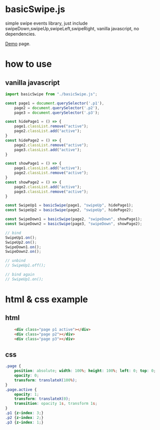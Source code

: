 # basicSwipe.js
simple swipe events library, just include swipeDown,swipeUp,swipeLeft,swipeRight, vanilla javascript, no dependencies.

[Demo](https://taosapp.github.io/basicSwipe.js/) page.

# how to use

## vanilla javascript

```javascript
import basicSwipe from "./basicSwipe.js";

const page1 = document.querySelector('.p1'),
    page2 = document.querySelector('.p2'),
    page3 = document.querySelector('.p3');

const hidePage1 = () => {
    page1.classList.remove("active");
    page2.classList.add("active");
}
const hidePage2 = () => {
    page2.classList.remove("active");
    page3.classList.add("active");
}

const showPage1 = () => {
    page1.classList.add("active");
    page2.classList.remove("active");
}
const showPage2 = () => {
    page2.classList.add("active");
    page3.classList.remove("active");
}

const SwipeUp1 = basicSwipe(page1, "swipeUp", hidePage1);
const SwipeUp2 = basicSwipe(page2, "swipeUp", hidePage2);

const SwipeDown1 = basicSwipe(page2, "swipeDown", showPage1);
const SwipeDown2 = basicSwipe(page3, "swipeDown", showPage2);

// bind
SwipeUp1.on();
SwipeUp2.on();
SwipeDown1.on();
SwipeDown2.on();

// unbind
// SwipeUp1.off();

// bind again
// SwipeUp1.on();
```

# html & css example

## html
```html
    <div class="page p1 active"></div>
    <div class="page p2"></div>
    <div class="page p3"></div>
```

## css

```css
.page {
    position: absolute; width: 100%; height: 100%; left: 0; top: 0;
    opacity: 0;
    transform: translateX(100%);
}
.page.active {
    opacity: 1;
    transform: translateX(0);
    transition: opacity 1s, transform 1s;
}
.p1 {z-index: 3;}
.p2 {z-index: 2;}
.p3 {z-index: 1;}
```